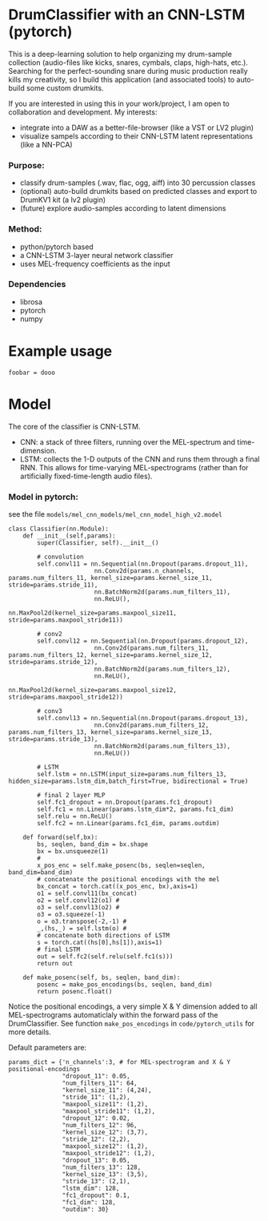 # DrumClassifier with an CNN-LSTM (pytorch)

This is a deep-learning solution to help organizing my drum-sample collection (audio-files like kicks, snares, cymbals, claps, high-hats, etc.). Searching for the perfect-sounding snare during music production really kills my creativity, so I build this application (and associated tools) to auto-build some custom drumkits.

If you are interested in using this in your work/project, I am open to collaboration and development. My interests:
 - integrate into a DAW as a better-file-browser (like a VST or LV2 plugin)
 - visualize sampels according to their CNN-LSTM latent representations (like a NN-PCA)

### Purpose:
- classify drum-samples (.wav, flac, ogg, aiff) into 30 percussion classes
- (optional) auto-build drumkits based on predicted classes and export to DrumKV1 kit (a lv2 plugin)
- (future) explore audio-samples according to latent dimensions

### Method:
- python/pytorch based
- a CNN-LSTM 3-layer neural network classifier
- uses MEL-frequency coefficients as the input

### Dependencies
- librosa
- pytorch
- numpy

# Example usage
```foobar = dooo```


# Model

The core of the classifier is CNN-LSTM.
- CNN: a stack of three filters, running over the MEL-spectrum and time-dimension. 
- LSTM: collects the 1-D outputs of the CNN and runs them through a final RNN. This allows for time-varying MEL-spectrograms (rather than for artificially fixed-time-length audio files).

### Model in pytorch:
see the file `models/mel_cnn_models/mel_cnn_model_high_v2.model`

```
class Classifier(nn.Module):   
    def __init__(self,params):
        super(Classifier, self).__init__()
        
        # convolution
        self.convl11 = nn.Sequential(nn.Dropout(params.dropout_11),
                        nn.Conv2d(params.n_channels, params.num_filters_11, kernel_size=params.kernel_size_11, stride=params.stride_11),
                        nn.BatchNorm2d(params.num_filters_11),
                        nn.ReLU(),
                        nn.MaxPool2d(kernel_size=params.maxpool_size11, stride=params.maxpool_stride11))
        
        # conv2
        self.convl12 = nn.Sequential(nn.Dropout(params.dropout_12),
                        nn.Conv2d(params.num_filters_11, params.num_filters_12, kernel_size=params.kernel_size_12, stride=params.stride_12),
                        nn.BatchNorm2d(params.num_filters_12),
                        nn.ReLU(),
                        nn.MaxPool2d(kernel_size=params.maxpool_size12, stride=params.maxpool_stride12))
        
        # conv3
        self.convl13 = nn.Sequential(nn.Dropout(params.dropout_13),
                        nn.Conv2d(params.num_filters_12, params.num_filters_13, kernel_size=params.kernel_size_13, stride=params.stride_13),
                        nn.BatchNorm2d(params.num_filters_13),
                        nn.ReLU())
        
        # LSTM
        self.lstm = nn.LSTM(input_size=params.num_filters_13, hidden_size=params.lstm_dim,batch_first=True, bidirectional = True)
        
        # final 2 layer MLP
        self.fc1_dropout = nn.Dropout(params.fc1_dropout)
        self.fc1 = nn.Linear(params.lstm_dim*2, params.fc1_dim)
        self.relu = nn.ReLU()
        self.fc2 = nn.Linear(params.fc1_dim, params.outdim)
        
    def forward(self,bx):
        bs, seqlen, band_dim = bx.shape
        bx = bx.unsqueeze(1)
        # 
        x_pos_enc = self.make_posenc(bs, seqlen=seqlen, band_dim=band_dim)
        # concatenate the positional encodings with the mel
        bx_concat = torch.cat((x_pos_enc, bx),axis=1)
        o1 = self.convl11(bx_concat)
        o2 = self.convl12(o1) # 
        o3 = self.convl13(o2) # 
        o3 = o3.squeeze(-1)
        o = o3.transpose(-2,-1) # 
        _,(hs,_) = self.lstm(o) # 
        # concatenate both directions of LSTM
        s = torch.cat((hs[0],hs[1]),axis=1)
        # final LSTM
        out = self.fc2(self.relu(self.fc1(s)))
        return out
    
    def make_posenc(self, bs, seqlen, band_dim):
        posenc = make_pos_encodings(bs, seqlen, band_dim)
        return posenc.float()
```

Notice the positional encodings, a very simple X & Y dimension added to all MEL-spectrograms automaticlaly within the forward pass of the DrumClassifier. See function `make_pos_encodings` in `code/pytorch_utils` for more details.

Default parameters are:

```
params_dict = {'n_channels':3, # for MEL-spectrogram and X & Y positional-encodings
               "dropout_11": 0.05,
               "num_filters_11": 64,
               "kernel_size_11": (4,24),
               "stride_11": (1,2),
               "maxpool_size11": (1,2),
               "maxpool_stride11": (1,2),
               "dropout_12": 0.02,
               "num_filters_12": 96,
               "kernel_size_12": (3,7),
               "stride_12": (2,2),
               "maxpool_size12": (1,2),
               "maxpool_stride12": (1,2),
               "dropout_13": 0.05,
               "num_filters_13": 128,
               "kernel_size_13": (3,5),
               "stride_13": (2,1),
               "lstm_dim": 128,
               "fc1_dropout": 0.1,
               "fc1_dim": 128,
               "outdim": 30}
```


